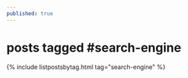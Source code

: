 ```yaml
---
published: true
---
```

<h1>posts tagged #search-engine</h1>
{% include listpostsbytag.html tag="search-engine" %}